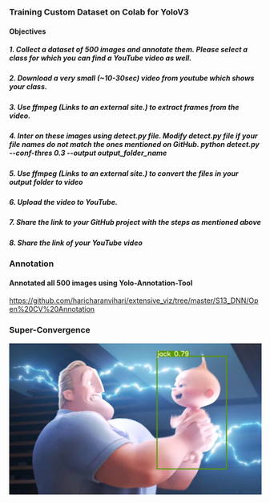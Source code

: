 ### Training Custom Dataset on Colab for YoloV3

####  Objectives
#####   1. Collect a dataset of 500 images and annotate them. Please select a class for which you can find a YouTube video as well.
#####   2. Download a very small (~10-30sec) video from youtube which shows your class.
#####   3. Use ffmpeg (Links to an external site.) to extract frames from the video.
#####   4. Inter on these images using detect.py file. Modify detect.py file if your file names do not match the ones mentioned on GitHub. python detect.py --conf-thres 0.3 --output output_folder_name
#####   5. Use ffmpeg (Links to an external site.) to convert the files in your output folder to video
#####   6. Upload the video to YouTube.
#####   7. Share the link to your GitHub project with the steps as mentioned above
#####   8. Share the link of your YouTube video

### Annotation
####  Annotated all 500 images using Yolo-Annotation-Tool

https://github.com/haricharanvihari/extensive_viz/tree/master/S13_DNN/Open%20CV%20Annotation

### Super-Convergence
<img src="https://github.com/haricharanvihari/extensive_viz/blob/master/S13_DNN/images/jack.jpg" width="750" title="Jack"> 
